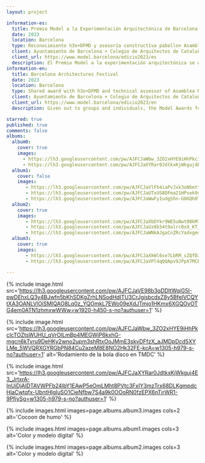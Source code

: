 ```yaml
---
layout: project

information-es:
  title: Premio Model a la Experimentación Arquitectónica de Barcelona
  date: 2023
  location: Barcelona
  type: Reconocimiento h3o+DFMD y asesoría constructíva pabellon Asamblea Nomada
  client: Ayuntamiento de Barcelona + Colegio de Arquitectos de Cataluña (COAC) + Fundació Mies van der Rohe
  client_url: https://www.model.barcelona/edicio2023/es
  description: El Premio Model a la experimentación arquitectónica se otorga a colectivos o personas individuales y consiste en una dotación económica y en la oportunidad de concebir y diseñar una de las instalaciones, realidades aumentadas, proyectos curatoriales o proyectos experimentales que se desarrollarán durante la edición de Model 2023 en la ciudad de Barcelona.
information-en:
  title: Barcelona Architectures Festival
  date: 2023
  location: Barcelona
  type: Shared award with h3o+DFMD and technical assessor of Asamblea Nomada pavilion
  client: Ayuntamiento de Barcelona + Colegio de Arquitectos de Cataluña (COAC) + Fundació Mies van der Rohe
  client_url: https://www.model.barcelona/edicio2023/en
  description: Given out to groups and individuals, the Model Awards for Architectural Experimentation consist of a sum of money and an opportunity to think up and design one of the installations, augmented realities, curated projects or experimental projects to feature in the 2023 edition of Model in Barcelona.

starred: true
published: true
comments: false
albums:
  album0:
    cover: true
    images:
      - https://lh3.googleusercontent.com/pw/AJFCJaWbw_3ZO2xHYE9iHhPkcIcTOZtsWUHU_qVrOlLmBp4MEGWjP6kxhG-mgcn6kTvru9DeHKy2wno2upm3shRtxOoJMmE3skvDFfzX_aJMDpDcd5XYLMe_5WVQRXGYRGbPN84Cu2azeM8E8NO2Hk32FE-kcA=w1305-h979-s-no?authuser=1
      - https://lh3.googleusercontent.com/pw/AJFCJaXYRar0JdtkxKjWkguj4E3_JrtxrA-InUiDjAIDTAVWPFb24lbY1EAwP5eOmLMht8PVtc3FxIY3mzTrx68DLKgmpdcHjaCwtqfx-UbntHlgIuSO1CieNfbw7S4a9k0OOoRN0fzEPX6nTirWR1-9PfiySg=w1305-h979-s-no?authuser=1
  album1:
    cover: false
    images:
       - https://lh3.googleusercontent.com/pw/AJFCJaVlFb4iaPvJxk3oNbett_0fvCYf13lPF73C8GUZ9vcED9XJltecbu7kQNgh71O1m7ks6uKgFOPFVNz6_f9MjeT5pwCMUXxA8-dXZrDYndnp_tcHRNZogIlro6xfO9ytHxJ1jmiqyNvgS2Me3MmS1vDReA=w960-h650-s-no?authuser=1
       - https://lh3.googleusercontent.com/pw/AJFCJaUTxUS8DFma21HPsek9sUAAo6TxDHvjmUAJ1HkCpU5iXDevf_0y81fMWwS5DRrL-f-k0uCkIP1uw_oWYp85KaylYT31JIc7YlgVBADtXGu72-9p0vcfRE6LNQRuUEoWyYkOXLDlwmAOPIMBk75ko6rxkA=w960-h628-s-no?authuser=1
       - https://lh3.googleusercontent.com/pw/AJFCJaWwFyIudgShn-GO6Qh0TuKwUPFnohXtERpXASiST3noi5XObt2ut0c14YhPcSGGMt6ip7z4TKg1duXHJrEIDPRinaUNKjtcib3zR9H8l19BaSWfQnr4lXwWyOgIEIVMUu56jOf9aLFcqJrA1qUHtS-TRw=w960-h629-s-no?authuser=1
  album2:
    cover: true
    images:
       - https://lh3.googleusercontent.com/pw/AJFCJaXbDYkr9WE5uNwt00kM1_k2lITTHesx0o77Wr2_9e0eyE56ZniAG44PVhiDNwauWo6NKVuO2zpFGmANUWwQcgVQIUc3XrYGTh1gECUCeIc03ftg2w-6cKpGs7eQ3gUkJDGY-w_brVNFGKvaSQuJFy-0pg=w960-h720-s-no?authuser=1
       - https://lh3.googleusercontent.com/pw/AJFCJaUz8k54t9alrc0x9_KT_6-rqlJTqgJec3k0zVQNmyAc35WHbhSwYzojxwvrJs48U6K4qSLhgHdE9ooZaxF_iuHqmK8T-co0SUHH5gcb5j13DIuxuvsJ30kfiIU-QRePv0cvvblNaIPtE48HfgVdLhA-fQ=w960-h720-s-no?authuser=1
       - https://lh3.googleusercontent.com/pw/AJFCJaWNkAJgaCnZRcYadxgms0wvA1QdHDxPMY2YYEJVqc2cFPPLQJKcmDYt7tDSB6oI22rhsqfv04zuNLtmOf28KB7-mcNIXkaa3H8pqgO8g8kIy4yOmmswrs98oy-bq0J71ORn6iZsKoTXQ-TG4PsyOU4YfA=w960-h720-s-no?authuser=1
  album3:
    cover: true
    images:
       - https://lh3.googleusercontent.com/pw/AJFCJaXkWl6se7LbRM_sZQfDJfp3A9FXVS9ck7tLeAYEgcM0WEH-lcYAfQw6HBsdQbjbsBS69O2lL4o0BssXftDBE6lmXLC614WM1MiJuO1onEEA8tdjBrMMV7xZciRSdIzb1wuBQcXfbX2ZtBCjnVMon2D-WA=w1305-h979-s-no?authuser=1
       - https://lh3.googleusercontent.com/pw/AJFCJaVPl4qQQApv9JPpX7MCBJOykAyd8pwFeXk17KXjZypfeKvSnq99YBUb4FN521h44La-CbnYQG-WhnqW1yiHFvHo0KcxOxQ7h-zpn2FmCMZq5H1jxPuRyi7wR8I0HWmdx5uzf_ZRcmG_BX8-_3QKjxBCcQ=w1305-h979-s-no?authuser=1
       
---
```



{% include image.html src='https://lh3.googleusercontent.com/pw/AJFCJaVE98b3qDDltWqiG5I-pwDEhxLQ3y4BJwfn5bKhSDKgZrhLNSodHdITU3CrJgisbcdxZ8y5BfeIVCQYtXA3OANLVlOiSMIQAO8Lq0z_YQOmkL7EWo09eXdJTmjo1HKmx6XGQOvOTG4em0ATN1zhmxwWWw=w1920-h450-s-no?authuser=1' %}

{% include image.html src='https://lh3.googleusercontent.com/pw/AJFCJaWbw_3ZO2xHYE9iHhPkcIcTOZtsWUHU_qVrOlLmBp4MEGWjP6kxhG-mgcn6kTvru9DeHKy2wno2upm3shRtxOoJMmE3skvDFfzX_aJMDpDcd5XYLMe_5WVQRXGYRGbPN84Cu2azeM8E8NO2Hk32FE-kcA=w1305-h979-s-no?authuser=1' alt='Rodamiento de la bola disco en TMDC' %}

{% include image.html src='https://lh3.googleusercontent.com/pw/AJFCJaXYRar0JdtkxKjWkguj4E3_JrtxrA-InUiDjAIDTAVWPFb24lbY1EAwP5eOmLMht8PVtc3FxIY3mzTrx68DLKgmpdcHjaCwtqfx-UbntHlgIuSO1CieNfbw7S4a9k0OOoRN0fzEPX6nTirWR1-9PfiySg=w1305-h979-s-no?authuser=1' %}


{% include images.html images=page.albums.album3.images cols=2 alt='Cocoon de humo' %}

{% include images.html images=page.albums.album1.images cols=3 alt='Color y modelo digital' %}

{% include images.html images=page.albums.album2.images cols=3 alt='Color y modelo digital' %}

